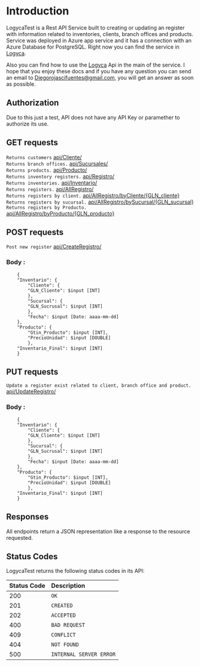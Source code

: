 # Introduction

LogycaTest is a Rest API Service built to creating or updating an register with information related to inventories, clients, branch offices and products. Service was deployed in Azure app service and it has a connection with an Azure Database for PostgreSQL. Right now you can find the service in [Logyca](https://logycatestapi.azurewebsites.net/). 

Also you can find how to use the [Logyca](https://logycatestapi.azurewebsites.net/) Api in the main of the service. I hope that you enjoy these docs and if you have any question you can send an email to Diegorojascifuentes@gmail.com, you will get an answer 
as soon as possible.

## Authorization

Due to this just a test, API does not have  any API Key or paramether to authorize its use.  

## GET requests
`Returns customers` [api/Cliente/](https://logycatestapi.azurewebsites.net/api/Cliente/) <br/>
`Returns branch offices.` [api/Sucursales/](https://logycatestapi.azurewebsites.net/api/Sucursales/) <br/>
`Returns products.` [api/Producto/](https://logycatestapi.azurewebsites.net/api/Producto/) <br/>
`Returns inventory registers.` [api/Registro/](https://logycatestapi.azurewebsites.net/api/Registro/) <br/>
`Returns inventories.` [api/Inventario/](https://logycatestapi.azurewebsites.net/api/Inventario/) <br/>
`Returns registers.` [api/AllRegistro/](https://logycatestapi.azurewebsites.net/api/AllRegistro/) <br/>
`Returns registers by client.` [api/AllRegistro/byCliente/{GLN_cliente}](https://logycatestapi.azurewebsites.net/api/AllRegistro/byCliente/{GLN_cliente}) <br/>
`Returns registers by sucursal.` [api/AllRegistro/bySucursal/{GLN_sucursal}](https://logycatestapi.azurewebsites.net/api/AllRegistro/bySucursal/{GLN_sucursal}) <br/>
`Returns registers by Producto.` [api/AllRegistro/byProducto/{GLN_producto}](https://logycatestapi.azurewebsites.net/api/AllRegistro/byProducto/{GLN_producto}) <br/>

## POST requests
`Post new register` [api/CreateRegistro/](https://logycatestapi.azurewebsites.net/api/CreateRegistro/) <br/>
### Body :
```body
    {
    "Inventario": {
        "Cliente": {
        "GLN_Cliente": $input [INT]
        },
        "Sucursal": {
        "GLN_Sucrusal": $input [INT]
        },
        "Fecha": $input [Date: aaaa-mm-dd]
    },
    "Producto": {
        "Gtin_Producto": $input [INT],
        "PrecioUnidad": $input [DOUBLE]
        },
    "Inventario_Final": $input [INT]
    }
```
## PUT requests
`Update a register exist related to client, branch office and product.` [api/UpdateRegistro/](https://logycatestapi.azurewebsites.net/api/UpdateRegistro/) <br/>
### Body :
```body
    {
    "Inventario": {
        "Cliente": {
        "GLN_Cliente": $input [INT]
        },
        "Sucursal": {
        "GLN_Sucrusal": $input [INT]
        },
        "Fecha": $input [Date: aaaa-mm-dd]
    },
    "Producto": {
        "Gtin_Producto": $input [INT],
        "PrecioUnidad": $input [DOUBLE]
        },
    "Inventario_Final": $input [INT]
    }
```

## Responses

All endpoints return a JSON  representation like a response to the resource requested.

## Status Codes

LogycaTest returns the following status codes in its API:

| Status Code | Description |
| :--- | :--- |
| 200 | `OK` | Request completed.|
| 201 | `CREATED` | New register  has been created. |
| 202 | `ACCEPTED` | Register has been updated. |
| 400 | `BAD REQUEST` | There is a problem with the body request. | 
| 409 | `CONFLICT` | Register exists, PUT request have to be used to update the register. | 
| 404 | `NOT FOUND` | Register does not exist. |
| 500 | `INTERNAL SERVER ERROR` | There is a problem with the server. | 